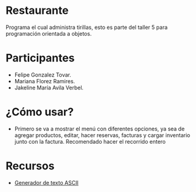 # Restaurante
Programa el cual administra tirillas, esto es parte del taller 5 para programación orientada a objetos.
# Participantes
* Felipe Gonzalez Tovar.
* Mariana Florez Ramires.
* Jakeline María Avila Verbel.
# ¿Cómo usar?
* Primero se va a mostrar el menú con diferentes opciones, ya sea de agregar productos, editar, hacer reservas, facturas y cargar inventario junto con la factura. Recomendado hacer el recorrido entero
# Recursos
* [Generador de texto ASCII](https://www.ascii-art-generator.org/)
  


